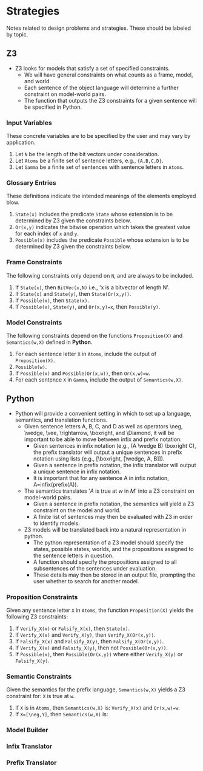# Strategies

Notes related to design problems and strategies. These should be labeled by topic.

## Z3

- Z3 looks for models that satisfy a set of specified constraints.
  - We will have general constraints on what counts as a frame, model, and world.
  - Each sentence of the object language will determine a further constraint on model-world pairs.
  - The function that outputs the Z3 constraints for a given sentence will be specified in Python.

### Input Variables

These concrete variables are to be specified by the user and may vary by application.

1. Let `N` be the length of the bit vectors under consideration.
2. Let `Atoms` be a finite set of sentence letters, e.g., `{A,B,C,D}`.
3. Let `Gamma` be a finite set of sentences with sentence letters in `Atoms`.

### Glossary Entries

These definitions indicate the intended meanings of the elements employed blow.

1. `State(x)` includes the predicate `State` whose extension is to be determined by Z3 given the constraints below.
2. `Or(x,y)` indicates the bitwise operation which takes the greatest value for each index of `x` and `y`.
3. `Possible(x)` includes the predicate `Possible` whose extension is to be determined by Z3 given the constraints below.

### Frame Constraints

The following constraints only depend on `N`, and are always to be included.

1. If `State(x)`, then `BitVec(x,N)` i.e., 'x is a bitvector of length N'.
2. If `State(x)` and `State(y)`, then `State(Or(x,y))`.
3. If `Possible(x)`, then `State(x)`.
4. If `Possible(x)`, `State(y)`, and `Or(x,y)=x`, then `Possible(y)`.

### Model Constraints

The following constraints depend on the functions `Proposition(X)` and `Semantics(w,X)` defined in **Python**.

1. For each sentence letter `X` in `Atoms`, include the output of `Proposition(X)`.
2. `Possible(w)`.
3. If `Possible(x)` and `Possible(Or(x,w))`, then `Or(x,w)=w`.
4. For each sentence `X` in `Gamma`, include the output of `Semantics(w,X)`.

## Python

- Python will provide a convenient setting in which to set up a language, semantics, and translation functions.
  - Given sentence letters A, B, C, and D as well as operators \neg, \wedge, \vee, \rightarrow, \boxright, and \Diamond, it will be important to be able to move between infix and prefix notation:
    - Given sentences in infix notation (e.g., (A \wedge B) \boxright C), the prefix translator will output a unique sentences in prefix notation using lists (e.g., [\boxright, [\wedge, A, B]]).
    - Given a sentence in prefix notation, the infix translator will output a unique sentence in infix notation.
    - It is important that for any sentence A in infix notation, A=infix(prefix(A)).
  - The semantics translates '$A$ is true at $w$ in $M$' into a Z3 constraint on model-world pairs.
    - Given a sentence in prefix notation, the semantics will yield a Z3 constraint on the model and world.
    - A finite list of sentences may then be evaluated with Z3 in order to identify models.
  - Z3 models will be translated back into a natural representation in python.
    - The python representation of a Z3 model should specify the states, possible states, worlds, and the propositions assigned to the sentence letters in question.
    - A function should specify the propositions assigned to all subsentences of the sentences under evaluation.
    - These details may then be stored in an output file, prompting the user whether to search for another model.

### Proposition Constraints

Given any sentence letter `X` in `Atoms`, the function `Proposition(X)` yields the following Z3 constraints:

1. If `Verify_X(x)` or `Falsify_X(x)`, then `State(x)`.
2. If `Verify_X(x)` and `Verify_X(y)`, then `Verify_X(Or(x,y))`.
3. If `Falsify_X(x)` and `Falsify_X(y)`, then `Falsify_X(Or(x,y))`.
4. If `Verify_X(x)` and `Falsify_X(y)`, then not `Possible(Or(x,y))`.
5. If `Possible(x)`, then `Possible(Or(x,y))` where either `Verify_X(y)` or `Falsify_X(y)`.

### Semantic Constraints

Given the semantics for the prefix language, `Semantics(w,X)` yields a Z3 constraint for: `X` is true at `w`.

1. If `X` is in `Atoms`, then `Semantics(w,X)` is: `Verify_X(x)` and `Or(x,w)=w`.
2. If `X=[\neg,Y]`, then `Semantics(w,X)` is:

### Model Builder

### Infix Translator

### Prefix Translator
